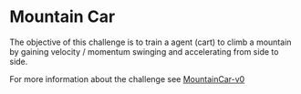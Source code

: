 # Mountain Car

The objective of this challenge is to train a agent (cart) to climb a mountain by gaining velocity / momentum swinging and accelerating from side to side.

For more information about the challenge see [MountainCar-v0](https://gym.openai.com/envs/MountainCar-v0/)

